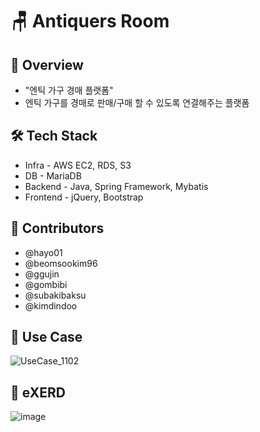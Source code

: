 # 🪑 Antiquers Room

## 👀 Overview

- "엔틱 가구 경매 플랫폼"
- 엔틱 가구를 경매로 판매/구매 할 수 있도록 연결해주는 플랫폼 

## 🛠 Tech Stack
- Infra - AWS EC2, RDS, S3
- DB - MariaDB
- Backend - Java, Spring Framework, Mybatis 
- Frontend - jQuery, Bootstrap 

## 👥 Contributors
- @hayo01
- @beomsookim96
- @ggujin
- @gombibi
- @subakibaksu
- @kimdindoo

## 📃 Use Case
![UseCase_1102](https://user-images.githubusercontent.com/86665569/140708210-ffc9dedb-a5d9-490b-952b-7c011af6468b.png)

## 📃 eXERD
![image](https://user-images.githubusercontent.com/86665569/140708585-d3b6ca3a-7ca6-4745-80a4-17026d987849.png)
